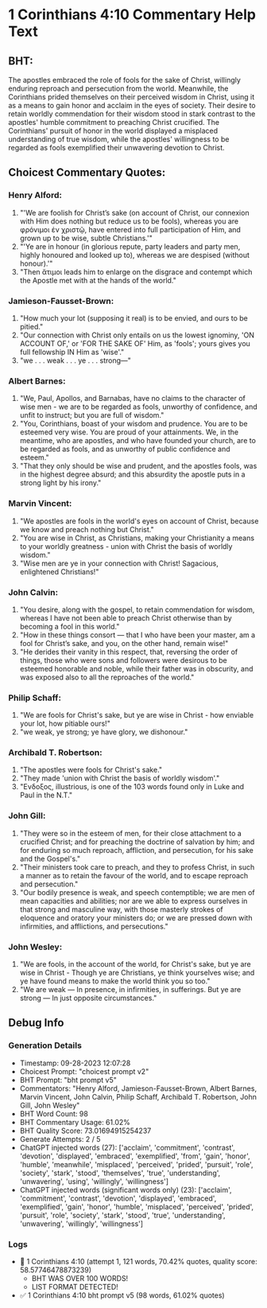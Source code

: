 # 1 Corinthians 4:10 Commentary Help Text

## BHT:
The apostles embraced the role of fools for the sake of Christ, willingly enduring reproach and persecution from the world. Meanwhile, the Corinthians prided themselves on their perceived wisdom in Christ, using it as a means to gain honor and acclaim in the eyes of society. Their desire to retain worldly commendation for their wisdom stood in stark contrast to the apostles' humble commitment to preaching Christ crucified. The Corinthians' pursuit of honor in the world displayed a misplaced understanding of true wisdom, while the apostles' willingness to be regarded as fools exemplified their unwavering devotion to Christ.

## Choicest Commentary Quotes:
### Henry Alford:
1. "'We are foolish for Christ’s sake (on account of Christ, our connexion with Him does nothing but reduce us to be fools), whereas you are φρόνιμοι ἐν χριστῷ, have entered into full participation of Him, and grown up to be wise, subtle Christians.'"
2. "'Ye are in honour (in glorious repute, party leaders and party men, highly honoured and looked up to), whereas we are despised (without honour).'"
3. "Then ἄτιμοι leads him to enlarge on the disgrace and contempt which the Apostle met with at the hands of the world."

### Jamieson-Fausset-Brown:
1. "How much your lot (supposing it real) is to be envied, and ours to be pitied."
2. "Our connection with Christ only entails on us the lowest ignominy, 'ON ACCOUNT OF,' or 'FOR THE SAKE OF' Him, as 'fools'; yours gives you full fellowship IN Him as 'wise'."
3. "we . . . weak . . . ye . . . strong—"


### Albert Barnes:
1. "We, Paul, Apollos, and Barnabas, have no claims to the character of wise men - we are to be regarded as fools, unworthy of confidence, and unfit to instruct; but you are full of wisdom."
2. "You, Corinthians, boast of your wisdom and prudence. You are to be esteemed very wise. You are proud of your attainments. We, in the meantime, who are apostles, and who have founded your church, are to be regarded as fools, and as unworthy of public confidence and esteem."
3. "That they only should be wise and prudent, and the apostles fools, was in the highest degree absurd; and this absurdity the apostle puts in a strong light by his irony."

### Marvin Vincent:
1. "We apostles are fools in the world's eyes on account of Christ, because we know and preach nothing but Christ."
2. "You are wise in Christ, as Christians, making your Christianity a means to your worldly greatness - union with Christ the basis of worldly wisdom."
3. "Wise men are ye in your connection with Christ! Sagacious, enlightened Christians!"

### John Calvin:
1. "You desire, along with the gospel, to retain commendation for wisdom, whereas I have not been able to preach Christ otherwise than by becoming a fool in this world." 
2. "How in these things consort — that I who have been your master, am a fool for Christ’s sake, and you, on the other hand, remain wise!"
3. "He derides their vanity in this respect, that, reversing the order of things, those who were sons and followers were desirous to be esteemed honorable and noble, while their father was in obscurity, and was exposed also to all the reproaches of the world."

### Philip Schaff:
1. "We are fools for Christ's sake, but ye are wise in Christ - how enviable your lot, how pitiable ours!"
2. "we weak, ye strong; ye have glory, we dishonour."

### Archibald T. Robertson:
1. "The apostles were fools for Christ's sake."
2. "They made 'union with Christ the basis of worldly wisdom'."
3. "Ενδοξος, illustrious, is one of the 103 words found only in Luke and Paul in the N.T."

### John Gill:
1. "They were so in the esteem of men, for their close attachment to a crucified Christ; and for preaching the doctrine of salvation by him; and for enduring so much reproach, affliction, and persecution, for his sake and the Gospel's."
2. "Their ministers took care to preach, and they to profess Christ, in such a manner as to retain the favour of the world, and to escape reproach and persecution."
3. "Our bodily presence is weak, and speech contemptible; we are men of mean capacities and abilities; nor are we able to express ourselves in that strong and masculine way, with those masterly strokes of eloquence and oratory your ministers do; or we are pressed down with infirmities, and afflictions, and persecutions."

### John Wesley:
1. "We are fools, in the account of the world, for Christ's sake, but ye are wise in Christ - Though ye are Christians, ye think yourselves wise; and ye have found means to make the world think you so too."
2. "We are weak — In presence, in infirmities, in sufferings. But ye are strong — In just opposite circumstances."


## Debug Info
### Generation Details
- Timestamp: 09-28-2023 12:07:28
- Choicest Prompt: "choicest prompt v2"
- BHT Prompt: "bht prompt v5"
- Commentators: "Henry Alford, Jamieson-Fausset-Brown, Albert Barnes, Marvin Vincent, John Calvin, Philip Schaff, Archibald T. Robertson, John Gill, John Wesley"
- BHT Word Count: 98
- BHT Commentary Usage: 61.02%
- BHT Quality Score: 73.01694915254237
- Generate Attempts: 2 / 5
- ChatGPT injected words (27):
	['acclaim', 'commitment', 'contrast', 'devotion', 'displayed', 'embraced', 'exemplified', 'from', 'gain', 'honor', 'humble', 'meanwhile', 'misplaced', 'perceived', 'prided', 'pursuit', 'role', 'society', 'stark', 'stood', 'themselves', 'true', 'understanding', 'unwavering', 'using', 'willingly', 'willingness']
- ChatGPT injected words (significant words only) (23):
	['acclaim', 'commitment', 'contrast', 'devotion', 'displayed', 'embraced', 'exemplified', 'gain', 'honor', 'humble', 'misplaced', 'perceived', 'prided', 'pursuit', 'role', 'society', 'stark', 'stood', 'true', 'understanding', 'unwavering', 'willingly', 'willingness']

### Logs
- 🔄 1 Corinthians 4:10 (attempt 1, 121 words, 70.42% quotes, quality score: 58.57746478873239) 
	- BHT WAS OVER 100 WORDS! 
	- LIST FORMAT DETECTED!
- ✅ 1 Corinthians 4:10 bht prompt v5 (98 words, 61.02% quotes)